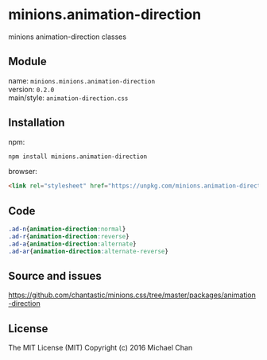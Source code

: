 # minions.animation-direction
minions animation-direction classes

## Module
name: `minions.minions.animation-direction`  
version: `0.2.0`  
main/style: `animation-direction.css`  

## Installation
npm:
```bash
npm install minions.animation-direction
```

browser:
```html
<link rel="stylesheet" href="https://unpkg.com/minions.animation-direction" />
```

## Code
```css
.ad-n{animation-direction:normal}
.ad-r{animation-direction:reverse}
.ad-a{animation-direction:alternate}
.ad-ar{animation-direction:alternate-reverse}

```

## Source and issues

https://github.com/chantastic/minions.css/tree/master/packages/animation-direction

## License

The MIT License (MIT)
Copyright (c) 2016 Michael Chan